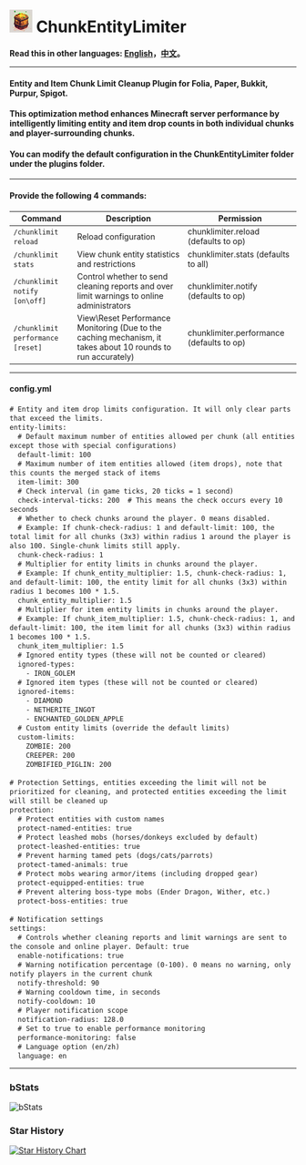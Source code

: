 # ![logo](https://github.com/intellectmind/ChunkEntityLimiter/blob/main/icon_40.png) ChunkEntityLimiter

**Read this in other languages: [English](README.md)，[中文](README_zh.md)。**

----------------------------------------------------------------------------------------------------------

#### Entity and Item Chunk Limit Cleanup Plugin for Folia, Paper, Bukkit, Purpur, Spigot.

#### This optimization method enhances Minecraft server performance by intelligently limiting entity and item drop counts in both individual chunks and player-surrounding chunks.

#### You can modify the default configuration in the ChunkEntityLimiter folder under the plugins folder.

----------------------------------------------------------------------------------------------------------

#### Provide the following 4 commands:

| Command                     | Description                                                                                       | Permission                                      |
|--------------------------|--------------------------------------------------------------------------------------------|-------------------------------------------|
| ```/chunklimit reload```       | Reload configuration                                                                        | chunklimiter.reload (defaults to op)     |
| ```/chunklimit stats```        | View chunk entity statistics and restrictions                                               | chunklimiter.stats (defaults to all)     |
| ```/chunklimit notify [on\off]``` | Control whether to send cleaning reports and over limit warnings to online administrators    | chunklimiter.notify (defaults to op)     |
| ```/chunklimit performance [reset]``` | View\Reset Performance Monitoring (Due to the caching mechanism, it takes about 10 rounds to run accurately) | chunklimiter.performance (defaults to op)       |

----------------------------------------------------------------------------------------------------------

#### config.yml

```
# Entity and item drop limits configuration. It will only clear parts that exceed the limits.
entity-limits:
  # Default maximum number of entities allowed per chunk (all entities except those with special configurations)
  default-limit: 100
  # Maximum number of item entities allowed (item drops), note that this counts the merged stack of items
  item-limit: 300
  # Check interval (in game ticks, 20 ticks = 1 second)
  check-interval-ticks: 200  # This means the check occurs every 10 seconds
  # Whether to check chunks around the player. 0 means disabled.
  # Example: If chunk-check-radius: 1 and default-limit: 100, the total limit for all chunks (3x3) within radius 1 around the player is also 100. Single-chunk limits still apply.
  chunk-check-radius: 1
  # Multiplier for entity limits in chunks around the player.
  # Example: If chunk_entity_multiplier: 1.5, chunk-check-radius: 1, and default-limit: 100, the entity limit for all chunks (3x3) within radius 1 becomes 100 * 1.5.
  chunk_entity_multiplier: 1.5
  # Multiplier for item entity limits in chunks around the player.
  # Example: If chunk_item_multiplier: 1.5, chunk-check-radius: 1, and default-limit: 100, the item limit for all chunks (3x3) within radius 1 becomes 100 * 1.5.
  chunk_item_multiplier: 1.5
  # Ignored entity types (these will not be counted or cleared)
  ignored-types:
    - IRON_GOLEM
  # Ignored item types (these will not be counted or cleared)
  ignored-items:
    - DIAMOND
    - NETHERITE_INGOT
    - ENCHANTED_GOLDEN_APPLE
  # Custom entity limits (override the default limits)
  custom-limits:
    ZOMBIE: 200
    CREEPER: 200
    ZOMBIFIED_PIGLIN: 200

# Protection Settings, entities exceeding the limit will not be prioritized for cleaning, and protected entities exceeding the limit will still be cleaned up
protection:
  # Protect entities with custom names
  protect-named-entities: true
  # Protect leashed mobs (horses/donkeys excluded by default)
  protect-leashed-entities: true
  # Prevent harming tamed pets (dogs/cats/parrots)
  protect-tamed-animals: true
  # Protect mobs wearing armor/items (including dropped gear)
  protect-equipped-entities: true
  # Prevent altering boss-type mobs (Ender Dragon, Wither, etc.)
  protect-boss-entities: true

# Notification settings
settings:
  # Controls whether cleaning reports and limit warnings are sent to the console and online player. Default: true
  enable-notifications: true
  # Warning notification percentage (0-100). 0 means no warning, only notify players in the current chunk
  notify-threshold: 90
  # Warning cooldown time, in seconds
  notify-cooldown: 10
  # Player notification scope
  notification-radius: 128.0
  # Set to true to enable performance monitoring
  performance-monitoring: false
  # Language option (en/zh)
  language: en
```

----------------------------------------------------------------------------------------------------------

### bStats
![bStats](https://bstats.org/signatures/bukkit/ChunkEntityLimiter.svg)

### Star History
[![Star History Chart](https://api.star-history.com/svg?repos=intellectmind/ChunkEntityLimiter&type=Date)](https://star-history.com/#intellectmind/ChunkEntityLimiter&Date)
